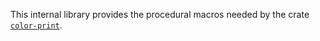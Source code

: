 This internal library provides the procedural macros needed by the crate [`color-print`].

[`color-print`]: https://crates.io/crates/color-print
